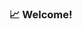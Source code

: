 ### 📈 Welcome! 

<!--
**lsetradingsociety/lsetradingsociety** is a ✨ _special_ ✨ repository because its `README.md` (this file) appears on your GitHub profile.
Here are some ideas to get you started:

## About Us
Established in 2012, the LSESU Trading Society has grown exponentially to emerge as one of the 5 largest societies at the LSE, and we are the only society specialised in trading and financial markets education.

## Our Work in Progress 
Over the 2020/2021 Academic Year, we are looking to further allow our members to explore trading and finance from a algorithmic perspective. Follow us to stay in tune with our learnings and projects! 

- 🔭 We are currently working on: 
  - Developing trading strategies
  - Backtesting 
  - Testing our strategies in real-world simulations with real money
- 🌱 We are currently learning: 
  - Python & its libraries 
  - The financial market and its drivers 
- 📫 How to reach us:
  - Email us at lsetradingsociety@gmail.com
